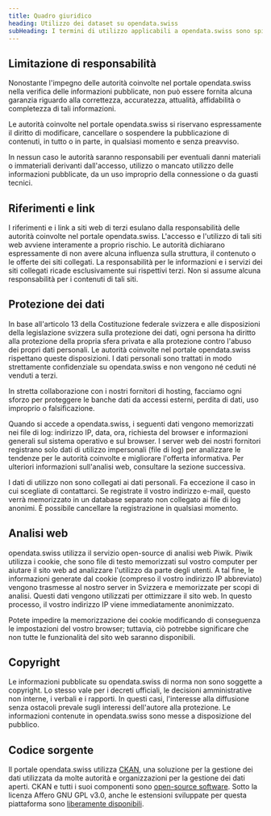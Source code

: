 ```yaml
---
title: Quadro giuridico
heading: Utilizzo dei dataset su opendata.swiss
subHeading: I termini di utilizzo applicabili a opendata.swiss sono spiegati [qui](/terms-of-use).
---
```


## Limitazione di responsabilità

Nonostante l'impegno delle autorità coinvolte nel portale opendata.swiss nella verifica delle informazioni pubblicate, non può essere fornita alcuna garanzia riguardo alla correttezza, accuratezza, attualità, affidabilità o completezza di tali informazioni.

Le autorità coinvolte nel portale opendata.swiss si riservano espressamente il diritto di modificare, cancellare o sospendere la pubblicazione di contenuti, in tutto o in parte, in qualsiasi momento e senza preavviso.

In nessun caso le autorità saranno responsabili per eventuali danni materiali o immateriali derivanti dall'accesso, utilizzo o mancato utilizzo delle informazioni pubblicate, da un uso improprio della connessione o da guasti tecnici.

## Riferimenti e link

I riferimenti e i link a siti web di terzi esulano dalla responsabilità delle autorità coinvolte nel portale opendata.swiss. L'accesso e l'utilizzo di tali siti web avviene interamente a proprio rischio. Le autorità dichiarano espressamente di non avere alcuna influenza sulla struttura, il contenuto o le offerte dei siti collegati. La responsabilità per le informazioni e i servizi dei siti collegati ricade esclusivamente sui rispettivi terzi. Non si assume alcuna responsabilità per i contenuti di tali siti.

## Protezione dei dati

In base all'articolo 13 della Costituzione federale svizzera e alle disposizioni della legislazione svizzera sulla protezione dei dati, ogni persona ha diritto alla protezione della propria sfera privata e alla protezione contro l'abuso dei propri dati personali. Le autorità coinvolte nel portale opendata.swiss rispettano queste disposizioni. I dati personali sono trattati in modo strettamente confidenziale su opendata.swiss e non vengono né ceduti né venduti a terzi.

In stretta collaborazione con i nostri fornitori di hosting, facciamo ogni sforzo per proteggere le banche dati da accessi esterni, perdita di dati, uso improprio o falsificazione.

Quando si accede a opendata.swiss, i seguenti dati vengono memorizzati nei file di log: indirizzo IP, data, ora, richiesta del browser e informazioni generali sul sistema operativo e sul browser. I server web dei nostri fornitori registrano solo dati di utilizzo impersonali (file di log) per analizzare le tendenze per le autorità coinvolte e migliorare l'offerta informativa. Per ulteriori informazioni sull'analisi web, consultare la sezione successiva.

I dati di utilizzo non sono collegati ai dati personali. Fa eccezione il caso in cui scegliate di contattarci. Se registrate il vostro indirizzo e-mail, questo verrà memorizzato in un database separato non collegato ai file di log anonimi. È possibile cancellare la registrazione in qualsiasi momento.

## Analisi web

opendata.swiss utilizza il servizio open-source di analisi web Piwik. Piwik utilizza i cookie, che sono file di testo memorizzati sul vostro computer per aiutare il sito web ad analizzare l'utilizzo da parte degli utenti. A tal fine, le informazioni generate dal cookie (compreso il vostro indirizzo IP abbreviato) vengono trasmesse al nostro server in Svizzera e memorizzate per scopi di analisi. Questi dati vengono utilizzati per ottimizzare il sito web. In questo processo, il vostro indirizzo IP viene immediatamente anonimizzato.

Potete impedire la memorizzazione dei cookie modificando di conseguenza le impostazioni del vostro browser; tuttavia, ciò potrebbe significare che non tutte le funzionalità del sito web saranno disponibili.

## Copyright

Le informazioni pubblicate su opendata.swiss di norma non sono soggette a copyright. Lo stesso vale per i decreti ufficiali, le decisioni amministrative non interne, i verbali e i rapporti. In questi casi, l'interesse alla diffusione senza ostacoli prevale sugli interessi dell'autore alla protezione. Le informazioni contenute in opendata.swiss sono messe a disposizione del pubblico.

## Codice sorgente

Il portale opendata.swiss utilizza [CKAN](http://ckan.org/), una soluzione per la gestione dei dati utilizzata da molte autorità e organizzazioni per la gestione dei dati aperti. CKAN e tutti i suoi componenti sono [open-source software](https://github.com/okfn/ckan). Sotto la licenza Affero GNU GPL v3.0, anche le estensioni sviluppate per questa piattaforma sono [liberamente disponibili](https://github.com/opendata-swiss).
